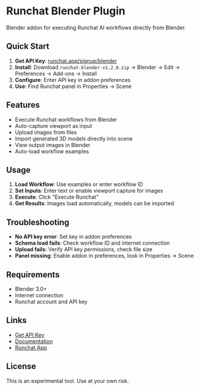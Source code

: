 # Runchat Blender Plugin

Blender addon for executing Runchat AI workflows directly from Blender.

## Quick Start

1. **Get API Key**: [runchat.app/signup/blender](https://runchat.app/signup/blender)
2. **Install**: Download `runchat-blender-v1.2.0.zip` → Blender → Edit → Preferences → Add-ons → Install
3. **Configure**: Enter API key in addon preferences
4. **Use**: Find Runchat panel in Properties → Scene

## Features

- Execute Runchat workflows from Blender
- Auto-capture viewport as input
- Upload images from files
- Import generated 3D models directly into scene
- View output images in Blender
- Auto-load workflow examples

## Usage

1. **Load Workflow**: Use examples or enter workflow ID
2. **Set Inputs**: Enter text or enable viewport capture for images
3. **Execute**: Click "Execute Runchat" 
4. **Get Results**: Images load automatically, models can be imported

## Troubleshooting

- **No API key error**: Set key in addon preferences
- **Schema load fails**: Check workflow ID and internet connection
- **Upload fails**: Verify API key permissions, check file size
- **Panel missing**: Enable addon in preferences, look in Properties → Scene

## Requirements

- Blender 3.0+
- Internet connection
- Runchat account and API key

## Links

- [Get API Key](https://runchat.app/signup/blender)
- [Documentation](https://docs.runchat.app)
- [Runchat App](https://runchat.app) 

## License

This is an experimental tool. Use at your own risk.